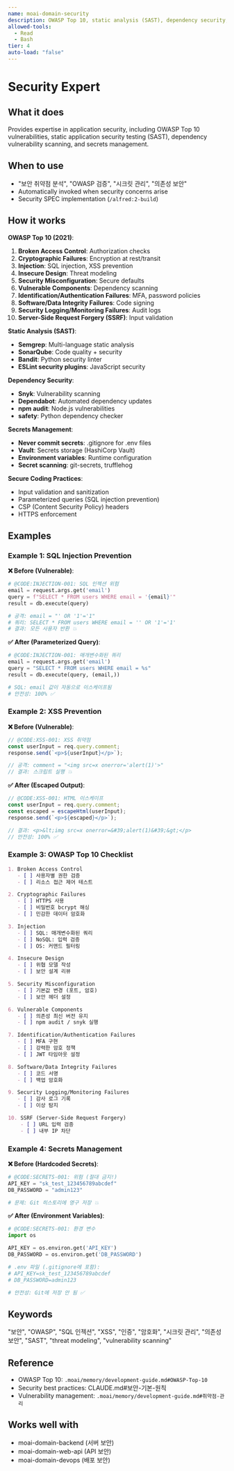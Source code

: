 ```yaml
---
name: moai-domain-security
description: OWASP Top 10, static analysis (SAST), dependency security, and secrets management
allowed-tools:
  - Read
  - Bash
tier: 4
auto-load: "false"
---
```


# Security Expert

## What it does

Provides expertise in application security, including OWASP Top 10 vulnerabilities, static application security testing (SAST), dependency vulnerability scanning, and secrets management.

## When to use

- "보안 취약점 분석", "OWASP 검증", "시크릿 관리", "의존성 보안"
- Automatically invoked when security concerns arise
- Security SPEC implementation (`/alfred:2-build`)

## How it works

**OWASP Top 10 (2021)**:
1. **Broken Access Control**: Authorization checks
2. **Cryptographic Failures**: Encryption at rest/transit
3. **Injection**: SQL injection, XSS prevention
4. **Insecure Design**: Threat modeling
5. **Security Misconfiguration**: Secure defaults
6. **Vulnerable Components**: Dependency scanning
7. **Identification/Authentication Failures**: MFA, password policies
8. **Software/Data Integrity Failures**: Code signing
9. **Security Logging/Monitoring Failures**: Audit logs
10. **Server-Side Request Forgery (SSRF)**: Input validation

**Static Analysis (SAST)**:
- **Semgrep**: Multi-language static analysis
- **SonarQube**: Code quality + security
- **Bandit**: Python security linter
- **ESLint security plugins**: JavaScript security

**Dependency Security**:
- **Snyk**: Vulnerability scanning
- **Dependabot**: Automated dependency updates
- **npm audit**: Node.js vulnerabilities
- **safety**: Python dependency checker

**Secrets Management**:
- **Never commit secrets**: .gitignore for .env files
- **Vault**: Secrets storage (HashiCorp Vault)
- **Environment variables**: Runtime configuration
- **Secret scanning**: git-secrets, trufflehog

**Secure Coding Practices**:
- Input validation and sanitization
- Parameterized queries (SQL injection prevention)
- CSP (Content Security Policy) headers
- HTTPS enforcement

## Examples

### Example 1: SQL Injection Prevention

**❌ Before (Vulnerable)**:
```python
# @CODE:INJECTION-001: SQL 인젝션 위험
email = request.args.get('email')
query = f"SELECT * FROM users WHERE email = '{email}'"
result = db.execute(query)

# 공격: email = "' OR '1'='1"
# 쿼리: SELECT * FROM users WHERE email = '' OR '1'='1'
# 결과: 모든 사용자 반환 💥
```

**✅ After (Parameterized Query)**:
```python
# @CODE:INJECTION-001: 매개변수화된 쿼리
email = request.args.get('email')
query = "SELECT * FROM users WHERE email = %s"
result = db.execute(query, (email,))

# SQL: email 값이 자동으로 이스케이프됨
# 안전성: 100% ✅
```

### Example 2: XSS Prevention

**❌ Before (Vulnerable)**:
```javascript
// @CODE:XSS-001: XSS 취약점
const userInput = req.query.comment;
response.send(`<p>${userInput}</p>`);

// 공격: comment = "<img src=x onerror='alert(1)'>"
// 결과: 스크립트 실행 💥
```

**✅ After (Escaped Output)**:
```javascript
// @CODE:XSS-001: HTML 이스케이프
const userInput = req.query.comment;
const escaped = escapeHtml(userInput);
response.send(`<p>${escaped}</p>`);

// 결과: <p>&lt;img src=x onerror=&#39;alert(1)&#39;&gt;</p>
// 안전성: 100% ✅
```

### Example 3: OWASP Top 10 Checklist

```markdown
1. Broken Access Control
   - [ ] 사용자별 권한 검증
   - [ ] 리소스 접근 제어 테스트

2. Cryptographic Failures
   - [ ] HTTPS 사용
   - [ ] 비밀번호 bcrypt 해싱
   - [ ] 민감한 데이터 암호화

3. Injection
   - [ ] SQL: 매개변수화된 쿼리
   - [ ] NoSQL: 입력 검증
   - [ ] OS: 커맨드 필터링

4. Insecure Design
   - [ ] 위협 모델 작성
   - [ ] 보안 설계 리뷰

5. Security Misconfiguration
   - [ ] 기본값 변경 (포트, 암호)
   - [ ] 보안 헤더 설정

6. Vulnerable Components
   - [ ] 의존성 최신 버전 유지
   - [ ] npm audit / snyk 실행

7. Identification/Authentication Failures
   - [ ] MFA 구현
   - [ ] 강력한 암호 정책
   - [ ] JWT 타임아웃 설정

8. Software/Data Integrity Failures
   - [ ] 코드 서명
   - [ ] 백업 암호화

9. Security Logging/Monitoring Failures
   - [ ] 감사 로그 기록
   - [ ] 이상 탐지

10. SSRF (Server-Side Request Forgery)
    - [ ] URL 입력 검증
    - [ ] 내부 IP 차단
```

### Example 4: Secrets Management

**❌ Before (Hardcoded Secrets)**:
```python
# @CODE:SECRETS-001: 위험 (절대 금지!)
API_KEY = "sk_test_123456789abcdef"
DB_PASSWORD = "admin123"

# 문제: Git 히스토리에 영구 저장 💥
```

**✅ After (Environment Variables)**:
```python
# @CODE:SECRETS-001: 환경 변수
import os

API_KEY = os.environ.get('API_KEY')
DB_PASSWORD = os.environ.get('DB_PASSWORD')

# .env 파일 (.gitignore에 포함):
# API_KEY=sk_test_123456789abcdef
# DB_PASSWORD=admin123

# 안전성: Git에 저장 안 됨 ✅
```

## Keywords

"보안", "OWASP", "SQL 인젝션", "XSS", "인증", "암호화", "시크릿 관리", "의존성 보안", "SAST", "threat modeling", "vulnerability scanning"

## Reference

- OWASP Top 10: `.moai/memory/development-guide.md#OWASP-Top-10`
- Security best practices: CLAUDE.md#보안-기본-원칙
- Vulnerability management: `.moai/memory/development-guide.md#취약점-관리`

## Works well with

- moai-domain-backend (서버 보안)
- moai-domain-web-api (API 보안)
- moai-domain-devops (배포 보안)
